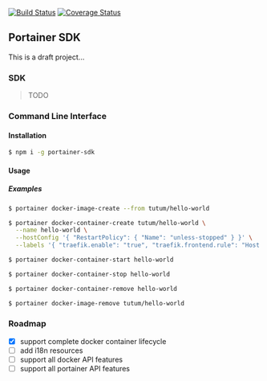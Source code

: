 [![Build Status](https://travis-ci.com/openhoat/portainer-sdk.svg?branch=master)](https://travis-ci.com/openhoat/portainer-sdk)
[![Coverage Status](https://coveralls.io/repos/github/openhoat/portainer-sdk/badge.svg?branch=master)](https://coveralls.io/github/openhoat/portainer-sdk?branch=master)

## Portainer SDK

This is a draft project...

### SDK

> TODO

### Command Line Interface

#### Installation

```sh
$ npm i -g portainer-sdk
```

#### Usage

##### Examples

```sh
$ portainer docker-image-create --from tutum/hello-world
```

```sh
$ portainer docker-container-create tutum/hello-world \
  --name hello-world \
  --hostConfig '{ "RestartPolicy": { "Name": "unless-stopped" } }' \
  --labels '{ "traefik.enable": "true", "traefik.frontend.rule": "Host:hello.local.io", "traefik.webservice.frontend.entryPoints": "http" }'
```

```sh
$ portainer docker-container-start hello-world
```

```sh
$ portainer docker-container-stop hello-world
```

```sh
$ portainer docker-container-remove hello-world
```

```sh
$ portainer docker-image-remove tutum/hello-world
```

### Roadmap

- [x] support complete docker container lifecycle
- [ ] add i18n resources
- [ ] support all docker API features
- [ ] support all portainer API features
